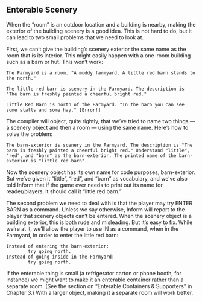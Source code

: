## Enterable Scenery

When the “room” is an outdoor location and a building is nearby, making the exterior of the building scenery is a good idea. This is not hard to do, but it can lead to two small problems that we need to look at.

First, we can’t give the building’s scenery exterior the same name as the room that is its interior. This might easily happen with a one-room building such as a barn or hut. This won’t work:

```inform7
The Farmyard is a room. "A muddy farmyard. A little red barn stands to the north."

The little red barn is scenery in the Farmyard. The description is "The barn is freshly painted a cheerful bright red."

Little Red Barn is north of the Farmyard. "In the barn you can see some stalls and some hay." [Error!]
```

The compiler will object, quite rightly, that we’ve tried to name two things — a scenery object and then a room — using the same name. Here’s how to solve the problem:

```inform7
The barn-exterior is scenery in the Farmyard. The description is "The barn is freshly painted a cheerful bright red." Understand "little", "red", and "barn" as the barn-exterior. The printed name of the barn-exterior is "little red barn".
```

Now the scenery object has its own name for code purposes, barn-exterior. But we’ve given it “little”, “red”, and “barn” as vocabulary, and we’ve also told Inform that if the game ever needs to print out its name for reader/players, it should call it “little red barn.”

The second problem we need to deal with is that the player may try ENTER BARN as a command. Unless we say otherwise, Inform will report to the player that scenery objects can’t be entered. When the scenery object is a building exterior, this is both rude and misleading. But it’s easy to fix. While we’re at it, we’ll allow the player to use IN as a command, when in the Farmyard, in order to enter the little red barn:

```inform7
Instead of entering the barn-exterior:
        try going north.
Instead of going inside in the Farmyard:
        try going north.
```

If the enterable thing is small (a refrigerator carton or phone booth, for instance) we might want to make it an enterable container rather than a separate room. (See the section on “Enterable Containers &amp; Supporters” in Chapter 3.) With a larger object, making it a separate room will work better.
